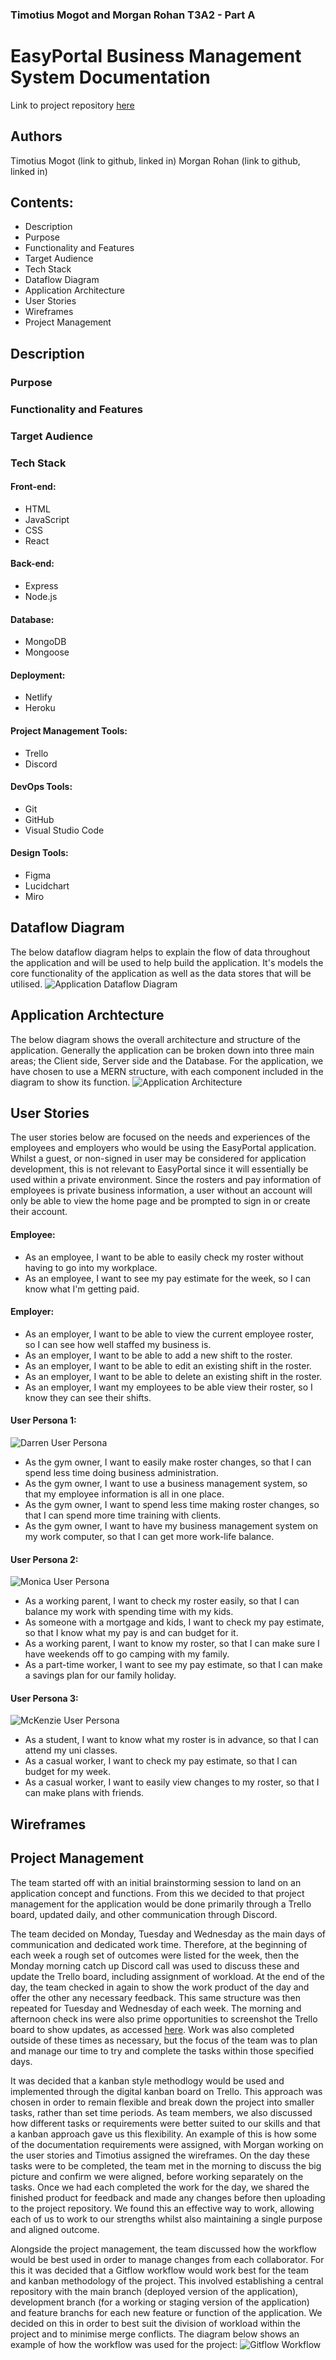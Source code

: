 ### Timotius Mogot and Morgan Rohan T3A2 - Part A 
# EasyPortal Business Management System Documentation

Link to project repository [here](https://github.com/EasyPortal-Business-Management-System/Part-A-docs)


## Authors
Timotius Mogot (link to github, linked in)
Morgan Rohan (link to github, linked in)

## Contents:
- Description
- Purpose 
- Functionality and Features
- Target Audience
- Tech Stack
- Dataflow Diagram
- Application Architecture
- User Stories
- Wireframes
- Project Management


## Description
### Purpose
### Functionality and Features
### Target Audience

### Tech Stack
#### Front-end:
- HTML
- JavaScript
- CSS
- React

#### Back-end:
- Express
- Node.js 

#### Database:
- MongoDB
- Mongoose

#### Deployment:
- Netlify
- Heroku

#### Project Management Tools:
- Trello
- Discord

#### DevOps Tools:
- Git
- GitHub
- Visual Studio Code

#### Design Tools:
- Figma
- Lucidchart
- Miro


## Dataflow Diagram
The below dataflow diagram helps to explain the flow of data throughout the application and will be used to help build the application. It's models the core functionality of the application as well as the data stores that will be utilised. 
![Application Dataflow Diagram](/docs/Dataflow_Diagram.jpeg)

## Application Archtecture
The below diagram shows the overall architecture and structure of the application. Generally the application can be broken down into three main areas; the Client side, Server side and the Database. For the application, we have chosen to use a MERN structure, with each component included in the diagram to show its function. 
![Application Architecture](/docs/Application_Architecture.jpeg)

## User Stories
The user stories below are focused on the needs and experiences of the employees and employers who would be using the EasyPortal application. Whilst a guest, or non-signed in user may be considered for application development, this is not relevant to EasyPortal since it will essentially be used within a private environment. Since the rosters and pay information of employees is private business information, a user without an account will only be able to view the home page and be prompted to sign in or create their account. 

#### Employee:
- As an employee, I want to be able to easily check my roster without having to go into my workplace.
- As an employee, I want to see my pay estimate for the week, so I can know what I'm getting paid.

#### Employer:
- As an employer, I want to be able to view the current employee roster, so I can see how well staffed my business is. 
- As an employer, I want to be able to add a new shift to the roster.
- As an employer, I want to be able to edit an existing shift in the roster.
- As an employer, I want to be able to delete an existing shift in the roster.
- As an employer, I want my employees to be able view their roster, so I know they can see their shifts.

#### User Persona 1:
![Darren User Persona](/docs/User_Persona_Darren.png)
- As the gym owner, I want to easily make roster changes, so that I can spend less time doing business administration.
- As the gym owner, I want to use a business management system, so that my employee information is all in one place.
- As the gym owner, I want to spend less time making roster changes, so that I can spend more time training with clients.
- As the gym owner, I want to have my business management system on my work computer, so that I can get more work-life balance.

#### User Persona 2:
![Monica User Persona](/docs/User_Persona_Monica.png)
- As a working parent, I want to check my roster easily, so that I can balance my work with spending time with my kids. 
- As someone with a mortgage and kids, I want to check my pay estimate, so that I know what my pay is and can budget for it. 
- As a working parent, I want to know my roster, so that I can make sure I have weekends off to go camping with my family. 
- As a part-time worker, I want to see my pay estimate, so that I can make a savings plan for our family holiday. 

#### User Persona 3:
![McKenzie User Persona](/docs/User_Persona_McKenzie.png)
- As a student, I want to know what my roster is in advance, so that I can attend my uni classes.
- As a casual worker, I want to check my pay estimate, so that I can budget for my week.
- As a casual worker, I want to easily view changes to my roster, so that I can make plans with friends. 

## Wireframes

## Project Management
The team started off with an initial brainstorming session to land on an application concept and functions. From this we decided to that project management for the application would be done primarily through a Trello board, updated daily, and other communication through Discord. 

The team decided on Monday, Tuesday and Wednesday as the main days of communication and dedicated work time. Therefore, at the beginning of each week a rough set of outcomes were listed for the week, then the Monday morning catch up Discord call was used to discuss these and update the Trello board, including assignment of workload. At the end of the day, the team checked in again to show the work product of the day and offer the other any necessary feedback. This same structure was then repeated for Tuesday and Wednesday of each week. The morning and afternoon check ins were also prime opportunities to screenshot the Trello board to show updates, as accessed [here](./docs/Trello%20Screenshots/). Work was also completed outside of these times as necessary, but the focus of the team was to plan and manage our time to try and complete the tasks within those specified days. 

It was decided that a kanban style methodlogy would be used and implemented through the digital kanban board on Trello. This approach was chosen in order to remain flexible and break down the project into smaller tasks, rather than set time periods. As team members, we also discussed how different tasks or requirements were better suited to our skills and that a kanban approach gave us this flexibility. An example of this is how some of the documentation requirements were assigned, with Morgan working on the user stories and Timotius assigned the wireframes. On the day these tasks were to be completed, the team met in the morning to discuss the big picture and confirm we were aligned, before working separately on the tasks. Once we had each completed the work for the day, we shared the finished product for feedback and made any changes before then uploading to the project repository. We found this an effective way to work, allowing each of us to work to our strengths whilst also maintaining a single purpose and aligned outcome.  

Alongside the project management, the team discussed how the workflow would be best used in order to manage changes from each collaborator. For this it was decided that a Gitflow workflow would work best for the team and kanban methodology of the project. This involved establishing a central repository with the main branch (deployed version of the application), development branch (for a working or staging version of the application) and feature branchs for each new feature or function of the application. We decided on this in order to best suit the division of workload within the project and to minimise merge conflicts. The diagram below shows an example of how the workflow was used for the project:
![Gitflow Workflow](./docs/Gitflow_Workflow_diagram.png)